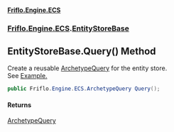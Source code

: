 #### [Friflo.Engine.ECS](index.md#'index')
### [Friflo.Engine.ECS](Friflo.Engine.ECS.md#'Friflo.Engine.ECS').[EntityStoreBase](EntityStoreBase.md#'Friflo.Engine.ECS.EntityStoreBase')

## EntityStoreBase.Query() Method

Create a reusable [ArchetypeQuery](ArchetypeQuery.md#'Friflo.Engine.ECS.ArchetypeQuery') for the entity store.<br/>
See <a href="https://github.com/friflo/Friflo.Json.Fliox/blob/main/Engine/README.md#query-entities">Example.</a>

```csharp
public Friflo.Engine.ECS.ArchetypeQuery Query();
```

#### Returns
[ArchetypeQuery](ArchetypeQuery.md#'Friflo.Engine.ECS.ArchetypeQuery')